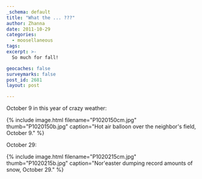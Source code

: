 ```yaml
---
_schema: default
title: "What the ... ???"
author: Zhanna
date: 2011-10-29
categories:
  - moosellaneous
tags:
excerpt: >- 
  So much for fall!

geocaches: false
surveymarks: false
post_id: 2681
layout: post

---
```


October 9 in this year of crazy weather:

{% include image.html filename="P1020150cm.jpg" thumb="P1020150b.jpg" caption="Hot air balloon over the neighbor's field, October 9." %}

October 29:

{% include image.html filename="P1020215cm.jpg" thumb="P1020215b.jpg" caption="Nor'easter dumping record amounts of snow, October 29." %}
